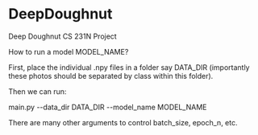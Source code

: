 # DeepDoughnut
Deep Doughnut CS 231N Project

How to run a model MODEL_NAME? 

First, place the individual .npy files in a folder say DATA_DIR (importantly these photos should be separated by class within this folder). 

Then we can run:

main.py --data_dir DATA_DIR --model_name MODEL_NAME 


There are many other arguments to control batch_size, epoch_n, etc. 
